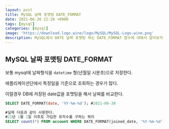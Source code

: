 ```yaml
---
layout: post
title: MySQL 날짜 포맷팅 DATE_FORMAT
date: 2021-06-30 22:20 +0900
tags: [mysql]
categories: [mysql]
image: 'https://download.logo.wine/logo/MySQL/MySQL-Logo.wine.png'
description: MySQL에서 DATE 날짜 포맷팅 하는 DATE_FORMAT 함수에 대해서 알아보자.
---
```


## MySQL 날짜 포맷팅 DATE_FORMAT

보통 mysql에 날짜형식을 `datetime` 형(년월일 시분초)으로 저장한다. 

애플리케이션단에서 특정일을 기준으로 조회하는 경우가 많다. 

이럴경우 DB에 저장된 date값을 포맷팅을 해서 날짜를 비교한다.

```sql
SELECT DATE_FORMAT(date, '%Y-%m-%d'); #2021-06-30

#실제 다음과 같이 사용한다. 
#21년 1월 1일 이후로 가입한 유저수를 구하는 쿼리
SELECT count(*) FROM account WHERE DATE_FORMAT(joined_date, '%Y-%m-%d') >= '2021-01-01'
```

